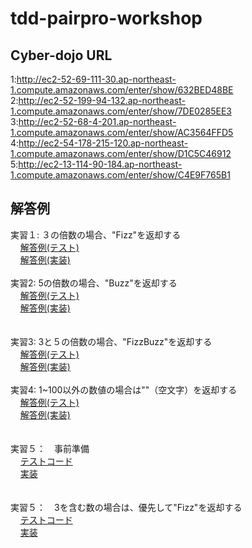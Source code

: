 # tdd-pairpro-workshop

## Cyber-dojo URL
   1:http://ec2-52-69-111-30.ap-northeast-1.compute.amazonaws.com/enter/show/632BED48BE <br>
   2:http://ec2-52-199-94-132.ap-northeast-1.compute.amazonaws.com/enter/show/7DE0285EE3 <br>
   3:http://ec2-52-68-4-201.ap-northeast-1.compute.amazonaws.com/enter/show/AC3564FFD5 <br>
   4:http://ec2-54-178-215-120.ap-northeast-1.compute.amazonaws.com/enter/show/D1C5C46912 <br>
   5:http://ec2-13-114-90-184.ap-northeast-1.compute.amazonaws.com/enter/show/C4E9F765B1 <br>
   
   
## 解答例
  実習１: ３の倍数の場合、"Fizz"を返却する　<br>
      &nbsp;&nbsp;&nbsp;&nbsp;<a href="https://github.com/kakawano/tdd-pairpro-workshop/blob/q02/src/test/java/FizzBuzzTest.java">解答例(テスト)</a><br>
      &nbsp;&nbsp;&nbsp;&nbsp;<a href="https://github.com/kakawano/tdd-pairpro-workshop/blob/q02/src/main/java/FizzBuzz.java">解答例(実装)</a><br>
      <br>
  実習2: 5の倍数の場合、"Buzz"を返却する　<br>
      &nbsp;&nbsp;&nbsp;&nbsp;<a href="https://github.com/kakawano/tdd-pairpro-workshop/blob/q03/src/test/java/FizzBuzzTest.java">解答例(テスト)</a><br>
      &nbsp;&nbsp;&nbsp;&nbsp;<a href="https://github.com/kakawano/tdd-pairpro-workshop/blob/q03/src/main/java/FizzBuzz.java">解答例(実装)</a><br>      
      <br>
  実習3: 3と５の倍数の場合、"FizzBuzz"を返却する　<br>
      &nbsp;&nbsp;&nbsp;&nbsp;<a href="https://github.com/kakawano/tdd-pairpro-workshop/blob/q04/src/test/java/FizzBuzzTest.java">解答例(テスト)</a><br>
      &nbsp;&nbsp;&nbsp;&nbsp;<a href="https://github.com/kakawano/tdd-pairpro-workshop/blob/q04/src/main/java/FizzBuzz.java">解答例(実装)</a><br>
      <br>
  実習4: 1~100以外の数値の場合は""（空文字）を返却する<br>
      &nbsp;&nbsp;&nbsp;&nbsp;<a href="https://github.com/kakawano/tdd-pairpro-workshop/blob/q05/src/test/java/FizzBuzzTest.java">解答例(テスト)</a><br>
      &nbsp;&nbsp;&nbsp;&nbsp;<a href="https://github.com/kakawano/tdd-pairpro-workshop/blob/q05/src/main/java/FizzBuzz.java">解答例(実装)</a><br>      
      <br>
  実習５：　事前準備<br>
        &nbsp;&nbsp;&nbsp;&nbsp;<a href="https://github.com/kakawano/tdd-pairpro-workshop/blob/q06/src/test/java/FizzBuzzTest.java">テストコード</a><br>
        &nbsp;&nbsp;&nbsp;&nbsp;<a href="https://github.com/kakawano/tdd-pairpro-workshop/blob/q06/src/main/java/FizzBuzz.java">実装</a><br>      
              <br>
  実習５：　3を含む数の場合は、優先して"Fizz"を返却する<br>
        &nbsp;&nbsp;&nbsp;&nbsp;<a href="https://github.com/kakawano/tdd-pairpro-workshop/blob/q07/src/test/java/FizzBuzzTest.java">テストコード</a><br>
        &nbsp;&nbsp;&nbsp;&nbsp;<a href="https://github.com/kakawano/tdd-pairpro-workshop/blob/q07/src/main/java/FizzBuzz.java">実装</a><br>      
